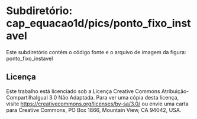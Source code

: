 # Subdiretório: cap_equacao1d/pics/ponto_fixo_instavel

Este subdiretório contém o código fonte e o arquivo de imagem da figura:
ponto_fixo_instavel

## Licença
Este trabalho está licenciado sob a Licença Creative Commons Atribuição-CompartilhaIgual 3.0 Não Adaptada. Para ver uma cópia desta licença, visite https://creativecommons.org/licenses/by-sa/3.0/ ou envie uma carta para Creative Commons, PO Box 1866, Mountain View, CA 94042, USA.
